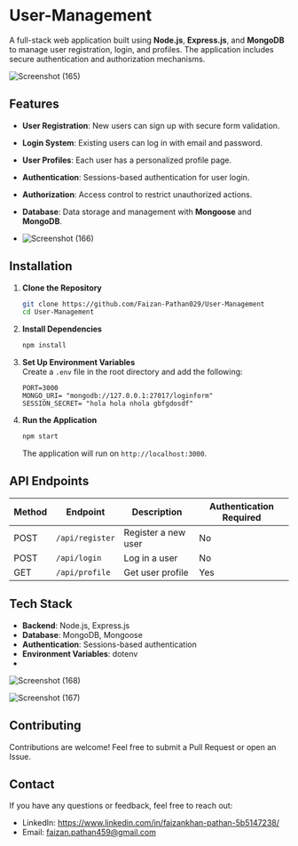 # User-Management
 A full-stack web application built using **Node.js**, **Express.js**, and **MongoDB** to manage user registration, login, and profiles. The application includes secure authentication and authorization mechanisms.

 ![Screenshot (165)](https://github.com/user-attachments/assets/5616d6a7-795f-4fc4-99df-4b29672c401b)

## Features  
- **User Registration**: New users can sign up with secure form validation.  
- **Login System**: Existing users can log in with email and password.  
- **User Profiles**: Each user has a personalized profile page.  
- **Authentication**: Sessions-based authentication for user login.  
- **Authorization**: Access control to restrict unauthorized actions.  
- **Database**: Data storage and management with **Mongoose** and **MongoDB**.

- ![Screenshot (166)](https://github.com/user-attachments/assets/057c456f-1a03-4d0b-9b8b-1e4622d79143)


## Installation  

1. **Clone the Repository**  
   ```bash  
   git clone https://github.com/Faizan-Pathan029/User-Management
   cd User-Management
   ```  

2. **Install Dependencies**  
   ```bash  
   npm install  
   ```  

3. **Set Up Environment Variables**  
   Create a `.env` file in the root directory and add the following:  
   ```env  
   PORT=3000 
   MONGO_URI= "mongodb://127.0.0.1:27017/loginform"
   SESSION_SECRET= "hola hola nhola gbfgdosdf" 
   ```  

4. **Run the Application**  
   ```bash  
   npm start  
   ```  
   The application will run on `http://localhost:3000`.  

## API Endpoints  

| Method | Endpoint           | Description              | Authentication Required |  
|--------|--------------------|--------------------------|--------------------------|  
| POST   | `/api/register`    | Register a new user      | No                       |  
| POST   | `/api/login`       | Log in a user            | No                       |  
| GET    | `/api/profile`     | Get user profile         | Yes                      |  

## Tech Stack  
- **Backend**: Node.js, Express.js  
- **Database**: MongoDB, Mongoose  
- **Authentication**: Sessions-based authentication  
- **Environment Variables**: dotenv
- 
![Screenshot (168)](https://github.com/user-attachments/assets/05cc8afe-0ff0-48fc-a0c9-a968477bd686)

![Screenshot (167)](https://github.com/user-attachments/assets/1ae04115-72f2-44bd-9da3-6ab6ca61eaea)

 
## Contributing  
Contributions are welcome! Feel free to submit a Pull Request or open an Issue.  

## Contact  
If you have any questions or feedback, feel free to reach out:  
- LinkedIn: https://www.linkedin.com/in/faizankhan-pathan-5b5147238/
- Email: faizan.pathan459@gmail.com

  




